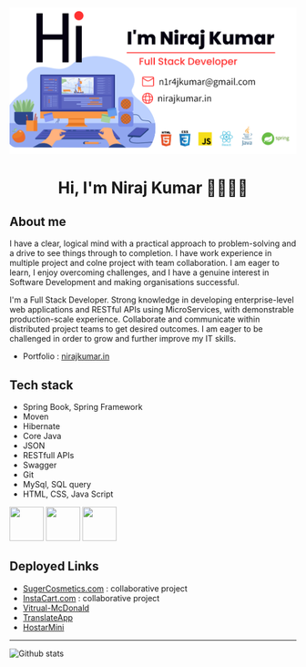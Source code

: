 ![Niraj Kumar](https://github.com/im-niraj/im-niraj/blob/master/Screenshot%202022-06-29%20at%208.37.01%20PM.png?raw=true)


<h1 align="center">Hi, I'm Niraj Kumar 👋🧑🏻‍💻</h1>






About me
---

I have a clear, logical mind with a practical approach to problem-solving and a drive to see things through to completion. I have work experience in multiple project and colne project with team collaboration. I am eager to learn, I enjoy overcoming challenges, and I have a genuine interest in Software Development and making organisations successful.

I'm a Full Stack Developer. Strong knowledge in developing enterprise-level web applications and RESTful APIs using MicroServices, with demonstrable production-scale experience. Collaborate and communicate within distributed project teams to get desired outcomes. I am eager to be challenged in order to grow and further improve my IT skills.

- Portfolio : [nirajkumar.in](https://www.nirajkumar.in)


Tech stack
---
- Spring Book, Spring Framework
- Moven 
- Hibernate
- Core Java
- JSON
- RESTfull APIs
- Swagger
- Git
- MySql, SQL query
- HTML, CSS, Java Script

<div>
<img width="60px" height="60px" src="https://github.com/get-icon/geticon/blob/master/icons/7zip.svg"/>
<img width="60px" height="60px" src="https://github.com/get-icon/geticon/blob/master/icons/7zip.svg"/>
<img width="60px" height="60px" src="https://github.com/get-icon/geticon/blob/master/icons/7zip.svg"/>
</div>


Deployed Links
---
- [SugerCosmetics.com](https://melodic-malabi-d69a87.netlify.app/)  :  collaborative project
- [InstaCart.com](https://glowing-kashata-fe5a26.netlify.app/)  :  collaborative project
- [Vitrual-McDonald](https://mcdonand-s.netlify.app/)
- [TranslateApp](https://lighthearted-blancmange-371c59.netlify.app/)
- [HostarMini](https://celadon-melomakarona-5432da.netlify.app/)



---
![Github stats](https://github-readme-stats.vercel.app/api?username=im-niraj)

